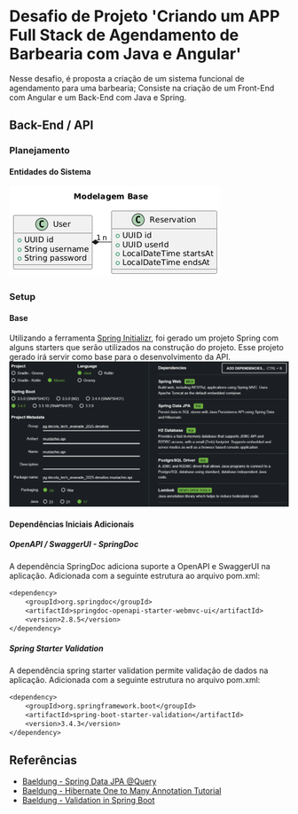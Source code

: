 # Desafio de Projeto 'Criando um APP Full Stack de Agendamento de Barbearia com Java e Angular'
Nesse desafio, é proposta a criação de um sistema funcional de agendamento para uma barbearia;
Consiste na criação de um Front-End com Angular e um Back-End com Java e Spring.

## Back-End / API

### Planejamento

#### Entidades do Sistema
![Entity-Relational Mapping do Sistema](./img/modelagem_inicial.png)

### Setup

#### Base
Utilizando a ferramenta [Spring Initializr](https://start.spring.io), foi gerado um projeto Spring com alguns starters
que serão utilizados na construção do projeto. Esse projeto gerado irá servir como base para o desenvolvimento da API.
![Setup do Projeto Base no Spring Initializr](./img/initializr_setup.png)

#### Dependências Iniciais Adicionais

##### OpenAPI / SwaggerUI - SpringDoc
A dependência SpringDoc adiciona suporte a OpenAPI e SwaggerUI na aplicação.
Adicionada com a seguinte estrutura ao arquivo pom.xml:
```
<dependency>
    <groupId>org.springdoc</groupId>
    <artifactId>springdoc-openapi-starter-webmvc-ui</artifactId>
    <version>2.8.5</version>
</dependency>
```

##### Spring Starter Validation
A dependência spring starter validation permite validação de dados na aplicação.
Adicionada com a seguinte estrutura no arquivo pom.xml:
```
<dependency>
    <groupId>org.springframework.boot</groupId>
    <artifactId>spring-boot-starter-validation</artifactId>
    <version>3.4.3</version>
</dependency>
```

## Referências
- [Baeldung - Spring Data JPA @Query](https://www.baeldung.com/spring-data-jpa-query)
- [Baeldung - Hibernate One to Many Annotation Tutorial](https://www.baeldung.com/hibernate-one-to-many)
- [Baeldung - Validation in Spring Boot](https://www.baeldung.com/spring-boot-bean-validation)